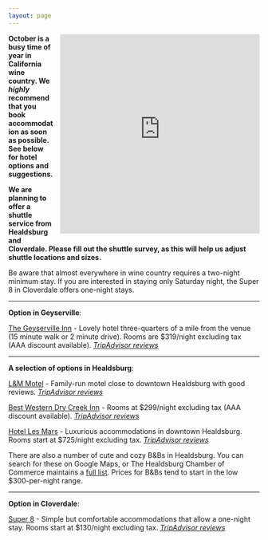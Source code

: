 ```yaml
---
layout: page
---
```


<iframe src="https://docs.google.com/forms/d/e/1FAIpQLSc4LUBJdf3FR41kHDTAR4zeZOESXPeAvf292VEiAuPqzRyqBA/viewform?embedded=true" width="400" height="400" frameborder="0" marginheight="0" marginwidth="0" style="float: right; margin: 0 0 1em 1em">Loading...</iframe>

__October is a busy time of year in California wine country. We _highly_ recommend that you book accommodation as soon as possible. See below for hotel options and suggestions.__

__We are planning to offer a shuttle service from Healdsburg and Cloverdale. Please fill out the shuttle survey, as this will help us adjust shuttle locations and sizes.__

Be aware that almost everywhere in wine country requires a two-night minimum stay. If you are interested in staying only Saturday night, the Super 8 in Cloverdale offers one-night stays. 

---

__Option in Geyserville__:

[The Geyserville Inn](http://www.geyservilleinn.com/) - Lovely hotel three-quarters of a mile from the venue (15 minute walk or 2 minute drive). Rooms are $319/night excluding tax (AAA discount available). [_TripAdvisor reviews_](https://www.tripadvisor.com/Hotel_Review-g32427-d248139-Reviews-Geyserville_Inn-Geyserville_Sonoma_County_California.html)

---

__A selection of options in Healdsburg__:

[L&M Motel](http://landmmotel.com/) - Family-run motel close to downtown Healdsburg with good reviews. [_TripAdvisor reviews_](https://www.tripadvisor.com/Hotel_Review-g32482-d1102470-Reviews-L_M_Motel-Healdsburg_Sonoma_County_California.html)

[Best Western Dry Creek Inn](http://www.drycreekinn.com/) - Rooms at $299/night excluding tax (AAA discount available). [_TripAdvisor reviews_](https://www.tripadvisor.com/Hotel_Review-g32482-d77196-Reviews-BEST_WESTERN_Dry_Creek_Inn-Healdsburg_Sonoma_County_California.html)

[Hotel Les Mars](https://www.hotellesmars.com/) - Luxurious accommodations in downtown Healdsburg. Rooms start at $725/night excluding tax. [_TripAdvisor reviews_](https://www.tripadvisor.com/Hotel_Review-g32482-d577327-Reviews-Hotel_Les_Mars_Relais_Chateaux-Healdsburg_Sonoma_County_California.html)

There are also a number of cute and cozy B&Bs in Healdsburg. You can search for these on Google Maps, or The Healdsburg Chamber of Commerce maintains a [full list](http://business.healdsburg.com/list/ql/lodging-travel-15?c=&q=&t=5&st=3#mn-directory-searchresults). Prices for B&Bs tend to start in the low $300-per-night range. 

---

__Option in Cloverdale__:

[Super 8](https://www.wyndhamhotels.com/super-8/cloverdale-california/super-8-cloverdale-ca/overview?cid=fe:se:20161215:tabl:pp:seus:13922&tel=18005361211) - Simple but comfortable accommodations that allow a one-night stay. Rooms start at $130/night excluding tax. [_TripAdvisor reviews_](https://www.tripadvisor.com/Hotel_Review-g32224-d634332-Reviews-Super_8_Cloverdale-Cloverdale_Sonoma_County_California.html)